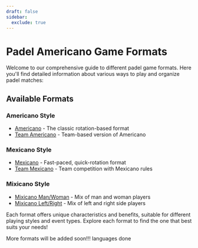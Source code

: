 ```yaml
---
draft: false
sidebar:
  exclude: true
---
```


# Padel Americano Game Formats

Welcome to our comprehensive guide to different padel game formats. Here you'll find detailed information about various ways to play and organize padel matches:

## Available Formats

### Americano Style
- [Americano](/americano) - The classic rotation-based format
- [Team Americano](/team-americano) - Team-based version of Americano

### Mexicano Style
- [Mexicano](/mexicano) - Fast-paced, quick-rotation format
- [Team Mexicano](/team-mexicano) - Team competition with Mexicano rules

### Mixicano Style
- [Mixicano Man/Woman](/mixicano) - Mix of man and woman players
- [Mixicano Left/Right](/mixicano) - Mix of left and right side players

Each format offers unique characteristics and benefits, suitable for different playing styles and event types. Explore each format to find the one that best suits your needs!

More formats will be added soon!!! languages done